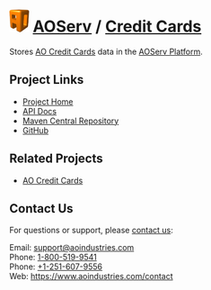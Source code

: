 # [<img src="ao-logo.png" alt="AO Logo" width="35" height="40">](https://www.aoindustries.com/) [AOServ](https://www.aoindustries.com/aoserv/) / [Credit Cards](https://www.aoindustries.com/aoserv/credit-cards/)
Stores [AO Credit Cards](https://www.aoindustries.com/ao-credit-cards/) data in the [AOServ Platform](https://www.aoindustries.com/aoserv/).

## Project Links
* [Project Home](https://www.aoindustries.com/aoserv/credit-cards/)
* [API Docs](https://www.aoindustries.com/aoserv/credit-cards/apidocs/)
* [Maven Central Repository](http://search.maven.org/#search|gav|1|g:%22com.aoindustries%22%20AND%20a:%22aoserv-credit-cards%22)
* [GitHub](https://github.com/aoindustries/aoserv-credit-cards)

## Related Projects
* [AO Credit Cards](https://www.aoindustries.com/ao-credit-cards/)

## Contact Us
For questions or support, please [contact us](https://www.aoindustries.com/contact):

Email: [support@aoindustries.com](mailto:support@aoindustries.com)  
Phone: [1-800-519-9541](tel:1-800-519-9541)  
Phone: [+1-251-607-9556](tel:+1-251-607-9556)  
Web: https://www.aoindustries.com/contact
